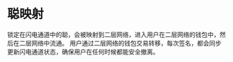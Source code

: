 聪映射
====

锁定在闪电通道中的聪，会被映射到二层网络，进入用户在二层网络的钱包中，然后在二层网络中流通。
用户通过二层网络的钱包交易转移，每次签名，都会同步更新闪电通道状态，确保用户在任何时候都能安全撤离。
